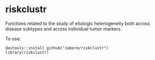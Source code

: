 # riskclustr

Functions related to the study of etiologic heterogeneity both across disease subtypes and across individual tumor markers.

To use:

```
devtools::install_github("zabore/riskclustr")
library(riskclustr)
```

